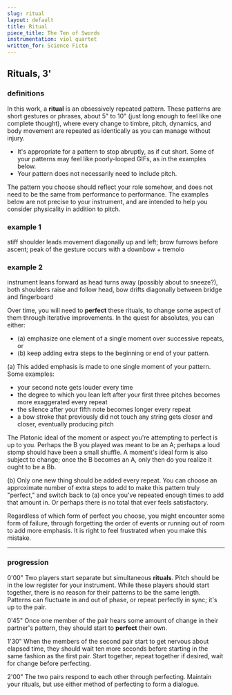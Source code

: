 ```yaml
---
slug: ritual
layout: default
title: Ritual
piece_title: The Ten of Swords
instrumentation: viol quartet
written_for: Science Ficta
---
```


<div class="main-text narrative" markdown="1">
<!-- My day-to-day has become much stranger. He’s a pessimist because he has to be, but I live in both his best and worst futures. Some days I’m hopeful, because he’s grown so much that I have to believe he’ll make it through. Other days I see through his eyes–how dark it all seems. Once a week I have to spend the day forgetting what’s coming. We call most evenings. -->
</div>

## Rituals, 3'

<div class="main-text" markdown="1">

### definitions

In this work, a **ritual** is an obsessively repeated pattern. These patterns are short gestures or phrases, about 5" to 10" (just long enough to feel like one complete thought), where every change to timbre, pitch, dynamics, and body movement are repeated as identically as you can manage without injury.

* It's appropriate for a pattern to stop abruptly, as if cut short. Some of your patterns may feel like poorly-looped GIFs, as in the examples below.
* Your pattern does not necessarily need to include pitch.

The pattern you choose should reflect your role somehow, and does not need to be the same from performance to performance. The examples below are not precise to your instrument, and are intended to help you consider physicality in addition to pitch.
</div>

<div class="ex-gif a"></div>
<div class="ex-svg a">
	<h3>example 1</h3>
	<p>stiff shoulder leads movement diagonally up and left; brow furrows before ascent; peak of the gesture occurs with a downbow + tremolo</p>
	<!-- <object type="image/svg+xml" data="assets/svg/ritual-1a.svg"></object> -->
</div>
<div class="ex-gif b"></div>
<div class="ex-svg b">
	<h3>example 2</h3>
	<p>instrument leans forward as head turns away (possibly about to sneeze?), both shoulders raise and follow head, bow drifts diagonally between bridge and fingerboard</p>
	<!-- <object type="image/svg+xml" data="assets/svg/ritual-2a.svg"></object> -->
</div>

<div class="main-text" markdown="1">

Over time, you will need to **perfect** these rituals, to change some aspect of them through iterative improvements. In the quest for absolutes, you can either:

* (a) emphasize one element of a single moment over successive repeats, or
* (b) keep adding extra steps to the beginning or end of your pattern.

(a) This added emphasis is made to one single moment of your pattern. Some examples:

* your second note gets louder every time
* the degree to which you lean left after your first three pitches becomes more exaggerated every repeat
* the silence after your fifth note becomes longer every repeat
* a bow stroke that previously did not touch any string gets closer and closer, eventually producing pitch

The Platonic ideal of the moment or aspect you're attempting to perfect is up to you. Perhaps the B you played was meant to be an A; perhaps a loud stomp should have been a small shuffle. A moment's ideal form is also subject to change; once the B becomes an A, only then do you realize it ought to be a Bb.

(b) Only one new thing should be added every repeat. You can choose an approximate number of extra steps to add to make this pattern truly "perfect," and switch back to (a) once you've repeated enough times to add that amount in. Or perhaps there is no total that ever feels satisfactory.

Regardless of which form of perfect you choose, you might encounter some form of failure, through forgetting the order of events or running out of room to add more emphasis. <span class="weep">It is right to feel frustrated when you make this mistake.</span>

---

### progression

<span class="time">0'00"</span>
Two players start separate but simultaneous **rituals**. Pitch should be in the low register for your instrument. While these players should start together, there is no reason for their patterns to be the same length. Patterns can fluctuate in and out of phase, or repeat perfectly in sync; it's up to the pair.

<span class="time">0'45"</span>
Once one member of the pair <span>hears some amount of change</span> in their partner's pattern, they should start to **perfect** their own.

<span class="time">1'30"</span>
When the members of the second pair <span>start to get nervous about elapsed time</span>, they should wait ten more seconds before starting in the same fashion as the first pair. Start together, repeat together if desired, wait for change before perfecting.

<span class="time">2'00"</span>
The two pairs respond to each other through perfecting. Maintain your rituals, but use either method of perfecting to form a dialogue.

</div>
<!-- 
- something other than 5" for the silence: think about actual times!!!
- 2" rituals. "A ritual is a short gesture, phrase, in which every change etc etc." Define the thing. "Examples of rituals below": Make it clear what a ritual is!
- "as you repeat, choose one aspect to perfect as you repeat, one thing that gets more clear, drastic, destructive, or other." Make one thing more exponential. Choose one aspect to focus on, one "moment" in time, such as, "more clear" is confusing, "more noticeable."
- Fuss around with this whole block a little more!
- something between looking natural and looking mechanical: the gestures you produce should be related to the sound you're making

is it a musical unfolding, how does that change the energy of the musicians?

- physical producing the musical, rather than the other way around
- if we're collectively obsessive, how is that different than being obsessive alone? tribalism?
- obsession: there's a depth we can achieve here, which can be useful, or can be very bad. what are the pros/cons of obsessing, what can this touch on? what are the complexities of that? you hit depth, but also go crazy? blindedness of being so inside of something that you can't see outside of it.
- what someone else sees as beautiful?

rituals: do one thing a lot. pick a wide pitch range?

breaking: stop everything, occasionally, either for complete silence or to play one of the melodic fragments

numbing: choose one thing to remove from your pattern, or stop moving some parts of your body
forgetting: as you were
remembering: stop what you're doing
deferring: play one of the melodic fragments

together: move toward unison. sporadic shorter rituals that die out after X repeats

 -->


